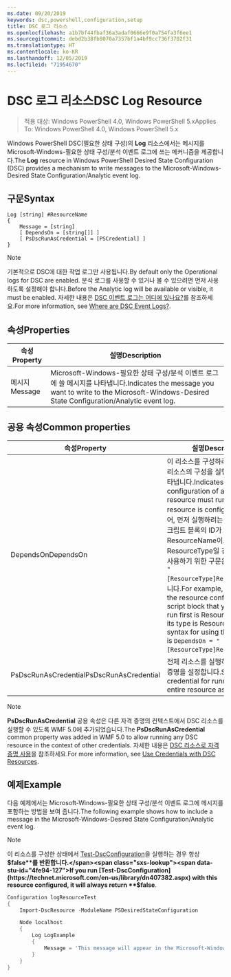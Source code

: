 ```yaml
---
ms.date: 09/20/2019
keywords: dsc,powershell,configuration,setup
title: DSC 로그 리소스
ms.openlocfilehash: a1b7bf44fbaf36a3adaf0666e9f0a754fa3f6ee1
ms.sourcegitcommit: debd2b38fb8070a7357bf1a4bf9cc736f3702f31
ms.translationtype: HT
ms.contentlocale: ko-KR
ms.lasthandoff: 12/05/2019
ms.locfileid: "71954670"
---
```

# <a name="dsc-log-resource"></a><span data-ttu-id="4fe94-103">DSC 로그 리소스</span><span class="sxs-lookup"><span data-stu-id="4fe94-103">DSC Log Resource</span></span>

> <span data-ttu-id="4fe94-104">적용 대상: Windows PowerShell 4.0, Windows PowerShell 5.x</span><span class="sxs-lookup"><span data-stu-id="4fe94-104">Applies To: Windows PowerShell 4.0, Windows PowerShell 5.x</span></span>

<span data-ttu-id="4fe94-105">Windows PowerShell DSC(필요한 상태 구성)의 **Log** 리소스에서는 메시지를 Microsoft-Windows-필요한 상태 구성/분석 이벤트 로그에 쓰는 메커니즘을 제공합니다.</span><span class="sxs-lookup"><span data-stu-id="4fe94-105">The **Log** resource in Windows PowerShell Desired State Configuration (DSC) provides a mechanism to write messages to the Microsoft-Windows-Desired State Configuration/Analytic event log.</span></span>

## <a name="syntax"></a><span data-ttu-id="4fe94-106">구문</span><span class="sxs-lookup"><span data-stu-id="4fe94-106">Syntax</span></span>

```Syntax
Log [string] #ResourceName
{
    Message = [string]
    [ DependsOn = [string[]] ]
    [ PsDscRunAsCredential = [PSCredential] ]
}
```

> [!NOTE]
> <span data-ttu-id="4fe94-107">기본적으로 DSC에 대한 작업 로그만 사용됩니다.</span><span class="sxs-lookup"><span data-stu-id="4fe94-107">By default only the Operational logs for DSC are enabled.</span></span> <span data-ttu-id="4fe94-108">분석 로그를 사용할 수 있거나 볼 수 있으려면 먼저 사용하도록 설정해야 합니다.</span><span class="sxs-lookup"><span data-stu-id="4fe94-108">Before the Analytic log will be available or visible, it must be enabled.</span></span> <span data-ttu-id="4fe94-109">자세한 내용은 [DSC 이벤트 로그는 어디에 있나요?](../../../troubleshooting/troubleshooting.md#where-are-dsc-event-logs)를 참조하세요.</span><span class="sxs-lookup"><span data-stu-id="4fe94-109">For more information, see [Where are DSC Event Logs?](../../../troubleshooting/troubleshooting.md#where-are-dsc-event-logs).</span></span>

## <a name="properties"></a><span data-ttu-id="4fe94-110">속성</span><span class="sxs-lookup"><span data-stu-id="4fe94-110">Properties</span></span>

|<span data-ttu-id="4fe94-111">속성</span><span class="sxs-lookup"><span data-stu-id="4fe94-111">Property</span></span> |<span data-ttu-id="4fe94-112">설명</span><span class="sxs-lookup"><span data-stu-id="4fe94-112">Description</span></span> |
|---|---|
|<span data-ttu-id="4fe94-113">메시지</span><span class="sxs-lookup"><span data-stu-id="4fe94-113">Message</span></span> |<span data-ttu-id="4fe94-114">Microsoft-Windows-필요한 상태 구성/분석 이벤트 로그에 쓸 메시지를 나타냅니다.</span><span class="sxs-lookup"><span data-stu-id="4fe94-114">Indicates the message you want to write to the Microsoft-Windows-Desired State Configuration/Analytic event log.</span></span> |

## <a name="common-properties"></a><span data-ttu-id="4fe94-115">공용 속성</span><span class="sxs-lookup"><span data-stu-id="4fe94-115">Common properties</span></span>

|<span data-ttu-id="4fe94-116">속성</span><span class="sxs-lookup"><span data-stu-id="4fe94-116">Property</span></span> |<span data-ttu-id="4fe94-117">설명</span><span class="sxs-lookup"><span data-stu-id="4fe94-117">Description</span></span> |
|---|---|
|<span data-ttu-id="4fe94-118">DependsOn</span><span class="sxs-lookup"><span data-stu-id="4fe94-118">DependsOn</span></span> |<span data-ttu-id="4fe94-119">이 리소스를 구성하려면 먼저 다른 리소스의 구성을 실행해야 함을 나타냅니다.</span><span class="sxs-lookup"><span data-stu-id="4fe94-119">Indicates that the configuration of another resource must run before this resource is configured.</span></span> <span data-ttu-id="4fe94-120">예를 들어, 먼저 실행하려는 리소스 구성 스크립트 블록의 ID가 ResourceName이고 해당 형식이 ResourceType일 경우, 이 속성을 사용하기 위한 구문은 `DependsOn = "[ResourceType]ResourceName"`입니다.</span><span class="sxs-lookup"><span data-stu-id="4fe94-120">For example, if the ID of the resource configuration script block that you want to run first is ResourceName and its type is ResourceType, the syntax for using this property is `DependsOn = "[ResourceType]ResourceName"`.</span></span> |
|<span data-ttu-id="4fe94-121">PsDscRunAsCredential</span><span class="sxs-lookup"><span data-stu-id="4fe94-121">PsDscRunAsCredential</span></span> |<span data-ttu-id="4fe94-122">전체 리소스를 실행하기 위한 자격 증명을 설정합니다.</span><span class="sxs-lookup"><span data-stu-id="4fe94-122">Sets the credential for running the entire resource as.</span></span> |

> [!NOTE]
> <span data-ttu-id="4fe94-123">**PsDscRunAsCredential** 공용 속성은 다른 자격 증명의 컨텍스트에서 DSC 리소스를 실행할 수 있도록 WMF 5.0에 추가되었습니다.</span><span class="sxs-lookup"><span data-stu-id="4fe94-123">The **PsDscRunAsCredential** common property was added in WMF 5.0 to allow running any DSC resource in the context of other credentials.</span></span> <span data-ttu-id="4fe94-124">자세한 내용은 [ DSC 리소스로 자격 증명 사용](../../../configurations/runasuser.md)을 참조하세요.</span><span class="sxs-lookup"><span data-stu-id="4fe94-124">For more information, see [Use Credentials with DSC Resources](../../../configurations/runasuser.md).</span></span>

## <a name="example"></a><span data-ttu-id="4fe94-125">예제</span><span class="sxs-lookup"><span data-stu-id="4fe94-125">Example</span></span>

<span data-ttu-id="4fe94-126">다음 예제에서는 Microsoft-Windows-필요한 상태 구성/분석 이벤트 로그에 메시지를 포함하는 방법을 보여 줍니다.</span><span class="sxs-lookup"><span data-stu-id="4fe94-126">The following example shows how to include a message in the Microsoft-Windows-Desired State Configuration/Analytic event log.</span></span>

> [!NOTE]
> <span data-ttu-id="4fe94-127">이 리소스를 구성한 상태에서 [Test-DscConfiguration](https://technet.microsoft.com/en-us/library/dn407382.aspx)을 실행하는 경우 항상 **$false**를 반환합니다.</span><span class="sxs-lookup"><span data-stu-id="4fe94-127">If you run [Test-DscConfiguration](https://technet.microsoft.com/en-us/library/dn407382.aspx) with this resource configured, it will always return **$false**.</span></span>

```powershell
Configuration logResourceTest
{
    Import-DscResource -ModuleName PSDesiredStateConfiguration

    Node localhost
    {
        Log LogExample
        {
            Message = 'This message will appear in the Microsoft-Windows-Desired State Configuration/Analytic event log.'
        }
    }
}
```